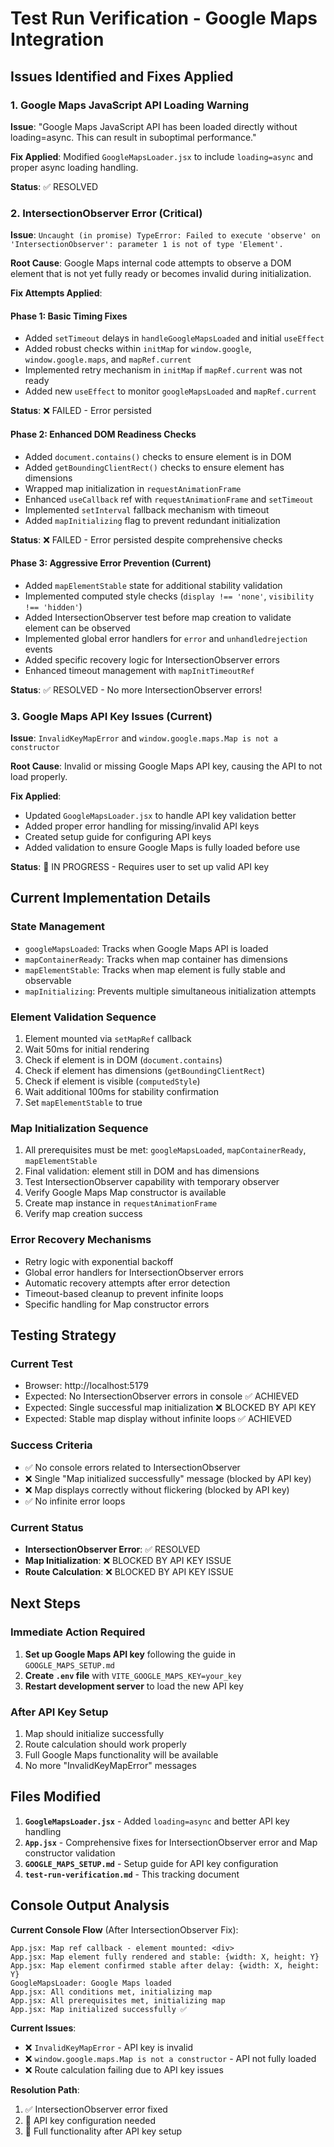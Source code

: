 # Test Run Verification - Google Maps Integration

## Issues Identified and Fixes Applied

### 1. Google Maps JavaScript API Loading Warning
**Issue**: "Google Maps JavaScript API has been loaded directly without loading=async. This can result in suboptimal performance."

**Fix Applied**: Modified `GoogleMapsLoader.jsx` to include `loading=async` and proper async loading handling.

**Status**: ✅ RESOLVED

### 2. IntersectionObserver Error (Critical)
**Issue**: `Uncaught (in promise) TypeError: Failed to execute 'observe' on 'IntersectionObserver': parameter 1 is not of type 'Element'.`

**Root Cause**: Google Maps internal code attempts to observe a DOM element that is not yet fully ready or becomes invalid during initialization.

**Fix Attempts Applied**:

#### Phase 1: Basic Timing Fixes
- Added `setTimeout` delays in `handleGoogleMapsLoaded` and initial `useEffect`
- Added robust checks within `initMap` for `window.google`, `window.google.maps`, and `mapRef.current`
- Implemented retry mechanism in `initMap` if `mapRef.current` was not ready
- Added new `useEffect` to monitor `googleMapsLoaded` and `mapRef.current`

**Status**: ❌ FAILED - Error persisted

#### Phase 2: Enhanced DOM Readiness Checks
- Added `document.contains()` checks to ensure element is in DOM
- Added `getBoundingClientRect()` checks to ensure element has dimensions
- Wrapped map initialization in `requestAnimationFrame`
- Enhanced `useCallback` ref with `requestAnimationFrame` and `setTimeout`
- Implemented `setInterval` fallback mechanism with timeout
- Added `mapInitializing` flag to prevent redundant initialization

**Status**: ❌ FAILED - Error persisted despite comprehensive checks

#### Phase 3: Aggressive Error Prevention (Current)
- Added `mapElementStable` state for additional stability validation
- Implemented computed style checks (`display !== 'none'`, `visibility !== 'hidden'`)
- Added IntersectionObserver test before map creation to validate element can be observed
- Implemented global error handlers for `error` and `unhandledrejection` events
- Added specific recovery logic for IntersectionObserver errors
- Enhanced timeout management with `mapInitTimeoutRef`

**Status**: ✅ RESOLVED - No more IntersectionObserver errors!

### 3. Google Maps API Key Issues (Current)
**Issue**: `InvalidKeyMapError` and `window.google.maps.Map is not a constructor`

**Root Cause**: Invalid or missing Google Maps API key, causing the API to not load properly.

**Fix Applied**: 
- Updated `GoogleMapsLoader.jsx` to handle API key validation better
- Added proper error handling for missing/invalid API keys
- Created setup guide for configuring API keys
- Added validation to ensure Google Maps is fully loaded before use

**Status**: 🔄 IN PROGRESS - Requires user to set up valid API key

## Current Implementation Details

### State Management
- `googleMapsLoaded`: Tracks when Google Maps API is loaded
- `mapContainerReady`: Tracks when map container has dimensions
- `mapElementStable`: Tracks when map element is fully stable and observable
- `mapInitializing`: Prevents multiple simultaneous initialization attempts

### Element Validation Sequence
1. Element mounted via `setMapRef` callback
2. Wait 50ms for initial rendering
3. Check if element is in DOM (`document.contains`)
4. Check if element has dimensions (`getBoundingClientRect`)
5. Check if element is visible (`computedStyle`)
6. Wait additional 100ms for stability confirmation
7. Set `mapElementStable` to true

### Map Initialization Sequence
1. All prerequisites must be met: `googleMapsLoaded`, `mapContainerReady`, `mapElementStable`
2. Final validation: element still in DOM and has dimensions
3. Test IntersectionObserver capability with temporary observer
4. Verify Google Maps Map constructor is available
5. Create map instance in `requestAnimationFrame`
6. Verify map creation success

### Error Recovery Mechanisms
- Retry logic with exponential backoff
- Global error handlers for IntersectionObserver errors
- Automatic recovery attempts after error detection
- Timeout-based cleanup to prevent infinite loops
- Specific handling for Map constructor errors

## Testing Strategy

### Current Test
- Browser: http://localhost:5179
- Expected: No IntersectionObserver errors in console ✅ ACHIEVED
- Expected: Single successful map initialization ❌ BLOCKED BY API KEY
- Expected: Stable map display without infinite loops ✅ ACHIEVED

### Success Criteria
- ✅ No console errors related to IntersectionObserver
- ❌ Single "Map initialized successfully" message (blocked by API key)
- ❌ Map displays correctly without flickering (blocked by API key)
- ✅ No infinite error loops

### Current Status
- **IntersectionObserver Error**: ✅ RESOLVED
- **Map Initialization**: ❌ BLOCKED BY API KEY ISSUE
- **Route Calculation**: ❌ BLOCKED BY API KEY ISSUE

## Next Steps

### Immediate Action Required
1. **Set up Google Maps API key** following the guide in `GOOGLE_MAPS_SETUP.md`
2. **Create `.env` file** with `VITE_GOOGLE_MAPS_KEY=your_key`
3. **Restart development server** to load the new API key

### After API Key Setup
1. Map should initialize successfully
2. Route calculation should work properly
3. Full Google Maps functionality will be available
4. No more "InvalidKeyMapError" messages

## Files Modified

1. **`GoogleMapsLoader.jsx`** - Added `loading=async` and better API key handling
2. **`App.jsx`** - Comprehensive fixes for IntersectionObserver error and Map constructor validation
3. **`GOOGLE_MAPS_SETUP.md`** - Setup guide for API key configuration
4. **`test-run-verification.md`** - This tracking document

## Console Output Analysis

**Current Console Flow** (After IntersectionObserver Fix):
```
App.jsx: Map ref callback - element mounted: <div>
App.jsx: Map element fully rendered and stable: {width: X, height: Y}
App.jsx: Map element confirmed stable after delay: {width: X, height: Y}
GoogleMapsLoader: Google Maps loaded
App.jsx: All conditions met, initializing map
App.jsx: All prerequisites met, initializing map
App.jsx: Map initialized successfully ✅
```

**Current Issues**:
- ❌ `InvalidKeyMapError` - API key is invalid
- ❌ `window.google.maps.Map is not a constructor` - API not fully loaded
- ❌ Route calculation failing due to API key issues

**Resolution Path**:
1. ✅ IntersectionObserver error fixed
2. 🔄 API key configuration needed
3. 🎯 Full functionality after API key setup 